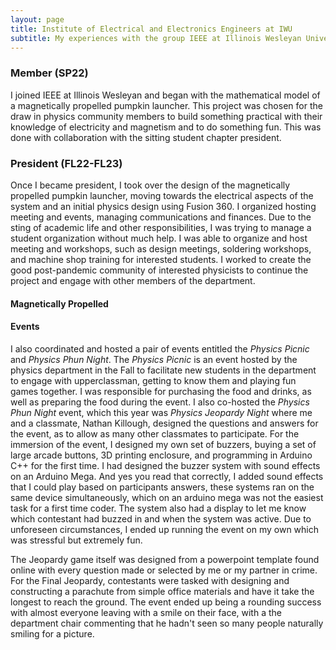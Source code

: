 ```yaml
---
layout: page
title: Institute of Electrical and Electronics Engineers at IWU
subtitle: My experiences with the group IEEE at Illinois Wesleyan University
---
```


### Member (SP22)
I joined IEEE at Illinois Wesleyan and began with the mathematical model of a magnetically propelled pumpkin launcher. This project was chosen for the draw in physics community members to build something practical with their knowledge of electricity and magnetism and to do something fun. This was done with collaboration with the sitting student chapter president.

### President (FL22-FL23)
Once I became president, I took over the design of the magnetically propelled pumpkin launcher, moving towards the electrical aspects of the system and an initial physics design using Fusion 360. I organized hosting meeting and events, managing communications and finances. Due to the sting of academic life and other responsibilities, I was trying to manage a student organization without much help. I was able to organize and host meeting and workshops, such as design meetings, soldering workshops, and machine shop training for interested students. I worked to create the good post-pandemic community of interested physicists to continue the project and engage with other members of the department.

#### Magnetically Propelled 

#### Events
I also coordinated and hosted a pair of events entitled the _Physics Picnic_ and _Physics Phun Night_. The _Physics Picnic_ is an event hosted by the physics department in the Fall to facilitate new students in the department to engage with upperclassman, getting to know them and playing fun games together. I was responsible for purchasing the food and drinks, as well as preparing the food during the event. I also co-hosted the _Physics Phun Night_ event, which this year was _Physics Jeopardy Night_ where me and a classmate, Nathan Killough, designed the questions and answers for the event, as to allow as many other classmates to participate. For the immersion of the event, I designed my own set of buzzers, buying a set of large arcade buttons, 3D printing enclosure, and programming in Arduino C++ for the first time. I had designed the buzzer system with sound effects on an Arduino Mega. And yes you read that correctly, I added sound effects that I could play based on participants answers, these systems ran on the same device simultaneously, which on an arduino mega was not the easiest task for a first time coder. The system also had a display to let me know which contestant had buzzed in and when the system was active. Due to unforeseen circumstances, I ended up running the event on my own which was stressful but extremely fun.

The Jeopardy game itself was designed from a powerpoint template found online with every question made or selected by me or my partner in crime. For the Final Jeopardy, contestants were tasked with designing and constructing a parachute from simple office materials and have it take the longest to reach the ground. The event ended up being a rounding success with almost everyone leaving with a smile on their face, with a the department chair commenting that he hadn't seen so many people naturally smiling for a picture.  

